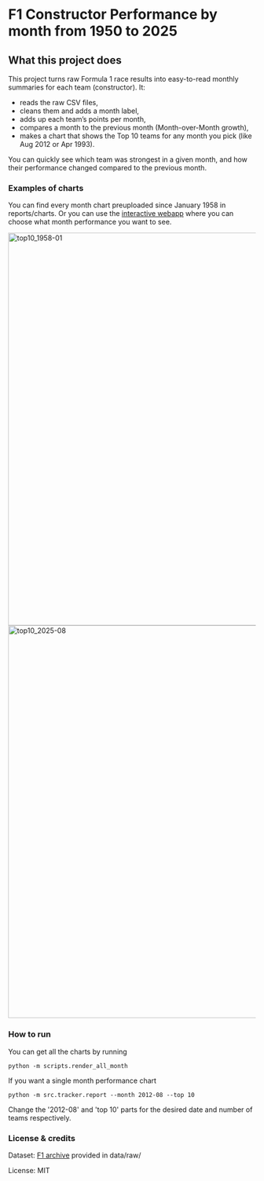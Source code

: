 # F1 Constructor Performance by month from 1950 to 2025

## What this project does
This project turns raw Formula 1 race results into easy-to-read monthly summaries for each team (constructor). It:
- reads the raw CSV files,
- cleans them and adds a month label,
- adds up each team’s points per month,
- compares a month to the previous month (Month-over-Month growth),
- makes a chart that shows the Top 10 teams for any month you pick (like Aug 2012 or Apr 1993).

You can quickly see which team was strongest in a given month, and how their performance changed compared to the previous month.

### Examples of charts
You can find every month chart preuploaded since January 1958 in reports/charts. 
Or you can use the [interactive webapp](https://github.com/nolimitbaiza/f1_constructor_performance_tracker/blob/13b233f31aaef891108e371537e3fb9cbac56885/reports/index.html) where you can choose what month performance you want to see. 

<img width="1280" height="800" alt="top10_1958-01" src="https://github.com/user-attachments/assets/0974e93f-c6e2-4539-8e79-c542b2ff9fe2" />
<img width="1280" height="800" alt="top10_2025-08" src="https://github.com/user-attachments/assets/e4fa0a99-f5c5-4269-bbb2-101447e6d834" />

### How to run
You can get all the charts by running 
```
python -m scripts.render_all_month
```

If you want a single month performance chart
```
python -m src.tracker.report --month 2012-08 --top 10
```
Change the '2012-08' and 'top 10' parts for the desired date and number of teams respectively.

### License & credits
Dataset: [F1 archive](https://www.kaggle.com/datasets/jtrotman/formula-1-race-data/data) provided in data/raw/ 

License: MIT
